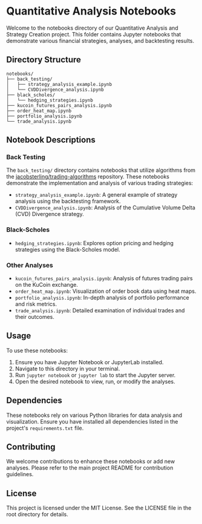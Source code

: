 # Quantitative Analysis Notebooks

Welcome to the notebooks directory of our Quantitative Analysis and Strategy Creation project. This folder contains Jupyter notebooks that demonstrate various financial strategies, analyses, and backtesting results.

## Directory Structure

```
notebooks/
├── back_testing/
│   ├── strategy_analysis_example.ipynb
│   └── CVDDivergence_analysis.ipynb
├── black_scholes/
│   └── hedging_strategies.ipynb
├── kucoin_futures_pairs_analysis.ipynb
├── order_heat_map.ipynb
├── portfolio_analysis.ipynb
└── trade_analysis.ipynb
```

## Notebook Descriptions

### Back Testing

The `back_testing/` directory contains notebooks that utilize algorithms from the [jacobsterling/trading-algorithms](https://github.com/jacobsterling/trading-algorithms) repository. These notebooks demonstrate the implementation and analysis of various trading strategies:

- `strategy_analysis_example.ipynb`: A general example of strategy analysis using the backtesting framework.
- `CVDDivergence_analysis.ipynb`: Analysis of the Cumulative Volume Delta (CVD) Divergence strategy.

### Black-Scholes

- `hedging_strategies.ipynb`: Explores option pricing and hedging strategies using the Black-Scholes model.

### Other Analyses

- `kucoin_futures_pairs_analysis.ipynb`: Analysis of futures trading pairs on the KuCoin exchange.
- `order_heat_map.ipynb`: Visualization of order book data using heat maps.
- `portfolio_analysis.ipynb`: In-depth analysis of portfolio performance and risk metrics.
- `trade_analysis.ipynb`: Detailed examination of individual trades and their outcomes.

## Usage

To use these notebooks:

1. Ensure you have Jupyter Notebook or JupyterLab installed.
2. Navigate to this directory in your terminal.
3. Run `jupyter notebook` or `jupyter lab` to start the Jupyter server.
4. Open the desired notebook to view, run, or modify the analyses.

## Dependencies

These notebooks rely on various Python libraries for data analysis and visualization. Ensure you have installed all dependencies listed in the project's `requirements.txt` file.

## Contributing

We welcome contributions to enhance these notebooks or add new analyses. Please refer to the main project README for contribution guidelines.

## License

This project is licensed under the MIT License. See the LICENSE file in the root directory for details.
